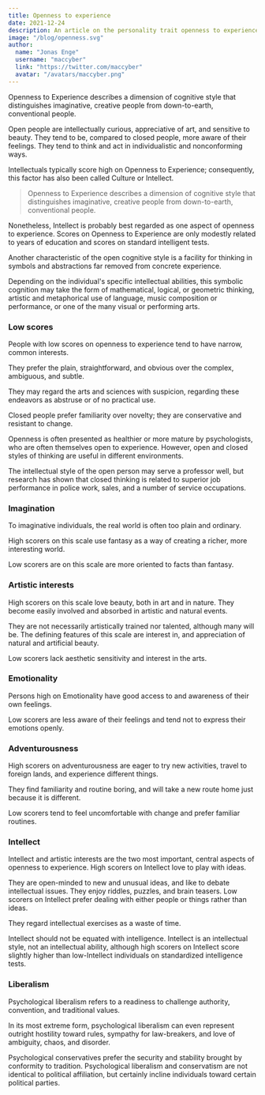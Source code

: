 ```yaml
---
title: Openness to experience
date: 2021-12-24
description: An article on the personality trait openness to experience.
image: "/blog/openness.svg"
author:
  name: "Jonas Enge"
  username: "maccyber"
  link: "https://twitter.com/maccyber"
  avatar: "/avatars/maccyber.png"
---
```


Openness to Experience describes a dimension of cognitive style that distinguishes imaginative, creative people from down-to-earth, conventional people.

Open people are intellectually curious, appreciative of art, and sensitive to beauty. They tend to be, compared to closed people, more aware of their feelings. They tend to think and act in individualistic and nonconforming ways.

Intellectuals typically score high on Openness to Experience; consequently, this factor has also been called Culture or Intellect.

>  Openness to Experience describes a dimension of cognitive style that distinguishes imaginative, creative people from down-to-earth, conventional people.

Nonetheless, Intellect is probably best regarded as one aspect of openness to experience. Scores on Openness to Experience are only modestly related to years of education and scores on standard intelligent tests.

Another characteristic of the open cognitive style is a facility for thinking in symbols and abstractions far removed from concrete experience.

Depending on the individual's specific intellectual abilities, this symbolic cognition may take the form of mathematical, logical, or geometric thinking, artistic and metaphorical use of language, music composition or performance, or one of the many visual or performing arts.


### Low scores

People with low scores on openness to experience tend to have narrow, common interests.

They prefer the plain, straightforward, and obvious over the complex, ambiguous, and subtle.

They may regard the arts and sciences with suspicion, regarding these endeavors as abstruse or of no practical use.

Closed people prefer familiarity over novelty; they are conservative and resistant to change.

Openness is often presented as healthier or more mature by psychologists, who are often themselves open to experience. However, open and closed styles of thinking are useful in different environments.

The intellectual style of the open person may serve a professor well, but research has shown that closed thinking is related to superior job performance in police work, sales, and a number of service occupations.

### Imagination

To imaginative individuals, the real world is often too plain and ordinary.

High scorers on this scale use fantasy as a way of creating a richer, more interesting world.

Low scorers are on this scale are more oriented to facts than fantasy.

### Artistic interests

High scorers on this scale love beauty, both in art and in nature. They become easily involved and absorbed in artistic and natural events.

They are not necessarily artistically trained nor talented, although many will be. The defining features of this scale are interest in, and appreciation of natural and artificial beauty.

Low scorers lack aesthetic sensitivity and interest in the arts.

### Emotionality

Persons high on Emotionality have good access to and awareness of their own feelings.

Low scorers are less aware of their feelings and tend not to express their emotions openly.

### Adventurousness

High scorers on adventurousness are eager to try new activities, travel to foreign lands, and experience different things.

They find familiarity and routine boring, and will take a new route home just because it is different.

Low scorers tend to feel uncomfortable with change and prefer familiar routines.

### Intellect

Intellect and artistic interests are the two most important, central aspects of openness to experience. High scorers on Intellect love to play with ideas.

They are open-minded to new and unusual ideas, and like to debate intellectual issues. They enjoy riddles, puzzles, and brain teasers. Low scorers on Intellect prefer dealing with either people or things rather than ideas.

They regard intellectual exercises as a waste of time.

Intellect should not be equated with intelligence. Intellect is an intellectual style, not an intellectual ability, although high scorers on Intellect score slightly higher than low-Intellect individuals on standardized intelligence tests.

### Liberalism

Psychological liberalism refers to a readiness to challenge authority, convention, and traditional values.

In its most extreme form, psychological liberalism can even represent outright hostility toward rules, sympathy for law-breakers, and love of ambiguity, chaos, and disorder.

Psychological conservatives prefer the security and stability brought by conformity to tradition. Psychological liberalism and conservatism are not identical to political affiliation, but certainly incline individuals toward certain political parties.



